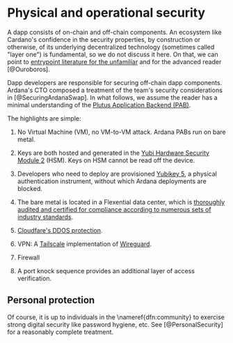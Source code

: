 # Physical and operational security 

A dapp consists of on-chain and off-chain components. An ecosystem like Cardano's confidence in the security properties, by construction or otherwise, of its underlying decentralized technology (sometimes called "layer one") is fundamental, so we do not discuss it here. On that, we can point to [entrypoint literature for the unfamiliar](https://why.cardano.org/en/introduction/) and for the advanced reader [@Ouroboros].

Dapp developers are responsible for securing off-chain dapp components. Ardana's CTO composed a treatment of the team's security considerations in [@SecuringArdanaSwap]. In what follows, we assume the reader has a minimal understanding of the [Plutus Application Backend (PAB)](https://github.com/input-output-hk/Alonzo-testnet/blob/main/explainers/PAB-explainer.md).

The highlights are simple: 

1. No Virtual Machine (VM), no VM-to-VM attack. Ardana PABs run on bare metal.

2. Keys are both hosted and generated in the [Yubi Hardware Security Module 2](https://www.yubico.com/product/yubihsm-2/) (HSM). Keys on HSM cannot be read off the device. 

3. Developers who need to deploy are provisioned [Yubikey 5](https://www.yubico.com/products/yubikey-5-overview/), a physical authentication instrument, without which Ardana deployments are blocked. 

4. The bare metal is located in a Flexential data center, which is [thoroughly audited and certified for compliance according to numerous sets of industry standards](https://www.flexential.com/system/files/file/2021-03/centennial-flexential-data-center-data-sheet.pdf)[](https://www.flexential.com/compliance-certifications-and-attestations). 

5. [Cloudfare's DDOS protection](https://www.cloudflare.com/ddos/).

6. VPN: A [Tailscale](https://tailscale.com/) implementation of [Wireguard](https://www.wireguard.com/). 

7. Firewall

8. A port knock sequence provides an additional layer of access verification. 

## Personal protection 

Of course, it is up to individuals in the \nameref{dfn:community} to exercise strong digital security like password hygiene, etc. See [@PersonalSecurity] for a reasonably complete treatment. 
